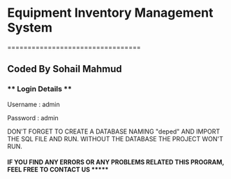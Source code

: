 # Equipment Inventory Management System
=================================
## Coded By Sohail Mahmud

### ** Login Details ** 

Username : admin

Password : admin

DON'T FORGET TO CREATE A DATABASE NAMING "deped" AND IMPORT THE SQL FILE AND RUN.
WITHOUT THE DATABASE THE PROJECT WON'T RUN.

#### IF YOU FIND ANY ERRORS OR ANY PROBLEMS RELATED THIS PROGRAM, FEEL FREE TO CONTACT US *****  
